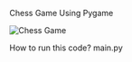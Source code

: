Chess Game Using Pygame

![Chess Game](https://github.com/user-attachments/assets/3b1e76fb-893d-4216-b8c0-7ae3b80e77c5)

How to run this code?
main.py
